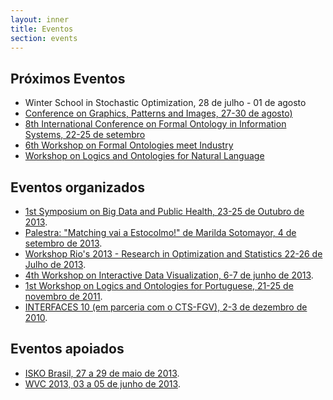 ```yaml
---
layout: inner
title: Eventos
section: events
---
```


## Próximos Eventos

- Winter School in Stochastic Optimization, 28 de julho - 01 de agosto
- [Conference on Graphics, Patterns and Images, 27-30 de agosto)](/sibgrapi-2014/)
- [8th International Conference on Formal Ontology in Information Systems, 22-25 de setembro](http://fois2014.inf.ufes.br/)
- [6th Workshop on Formal Ontologies meet Industry](/fomi-2014/)
- [Workshop on Logics and Ontologies for Natural Language](/logonto-2014/)

## Eventos organizados
 
- [1st Symposium on Big Data and Public Health, 23-25 de Outubro de 2013](/BDPH2013/).
- [Palestra: "Matching vai a Estocolmo!" de Marilda Sotomayor, 4 de setembro de 2013](/blog/2013/09/04/palestra-matching.html).
- [Workshop Rio's 2013 - Research in Optimization and Statistics 22-26 de Julho de 2013](/blog/2013/07/15/RIOs.html).
- <a href="/WVC-2013/" target="_blank">4th Workshop on Interactive Data Visualization, 6-7 de junho de 2013</a>.
- <a href="/NLP-2011/" target="_blank">1st Workshop on Logics and Ontologies for Portuguese, 21-25 de novembro de 2011</a>.
- <a href="http://direitorio.fgv.br/cts/interfaces10" target="_blank">INTERFACES 10 (em parceria com o CTS-FGV), 2-3 de dezembro de 2010</a>.

## Eventos apoiados

- <a href="http://isko-brasil.org.br/" target="_blank">ISKO Brasil, 27 a 29 de maio de 2013</a>.
- <a href="http://www2.ic.uff.br/~wvc2013/" target="_blank">WVC 2013, 03 a 05 de junho de 2013</a>.

